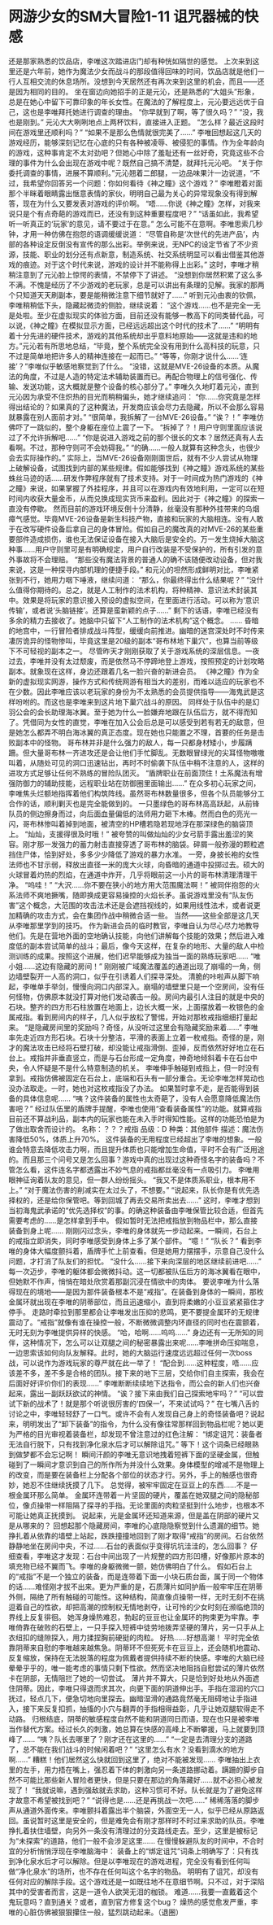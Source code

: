 # 网游少女的SM大冒险1-11 诅咒器械的快感

还是那家熟悉的饮品店，李唯这次踏进店门却有种恍如隔世的感觉。
上次来到这里还是六年前，她作为魔法少女而战斗的那段值得回味的时间，饮品店就是他们一行人互相交流的休息场所。没想到今天居然还有再次来到这里的机会，而且——还是因为相同的目的。
坐在窗边向她招手的正是元沁，还是熟悉的“大姐头”形象，总是在她心中留下可靠印象的年长女性。在魔法的了解程度上，元沁要远远优于自己，这也是李唯拜托她进行调查的理由。
“你早就到了啊，等了很久吗？”
“没，我也是刚到。”
元沁大大咧咧地点上两杯饮料，直接进入正题。
“怎么样？最近这段时间在游戏里还顺利吗？”
“如果不是那么色情就很完美了……”
李唯回想起这几天的游戏经历，能够深刻记忆在心底的只有各种被凌辱、被侵犯的事情。作为全年龄向的游戏，这种事肯定不太对劲吧？但她心中除了羞耻还有一丝好奇，究竟这些不合理的事件为什么会出现在游戏中呢？既然自己搞不清楚，就拜托元沁吧。
“关于你委托调查的事情，进展不算顺利。”元沁翘着二郎腿，一边品味果汁一边说道，“不过，我希望你回答另一个问题：你如何看待《神之瞳》这个游戏？”
李唯瞪着对面那个半眯着眼睛露出惬意表情的家伙，明明自己最为关心的异常现象没有得到解答，现在为什么又要发表对游戏的评价啊。
“唔……你说《神之瞳》怎样，对我来说只是个有点奇葩的游戏而已，还没有到这种重要程度吧？”
“话虽如此，我希望听一听真正的‘玩家’的意见，请不要过于在意。”
怎么可能不在意啊。李唯思索几秒钟，才用一种仿佛在抱怨的语调缓缓说道：
“尽管自称是‘次世代的先进产品’，内部的各种设定反倒没有宣传的那么出彩。举例来说，无NPC的设定节省了不少资源，技能、职业的划分还有点新意，制造系统、社交系统明显可以看出借鉴其他游戏的痕迹。对于这个时代来说，游戏的设计并不能称得上出彩。”
这时，李唯才稍稍注意到了元沁脸上惊愕的表情，不禁停下了讲述。
“没想到你居然积累了这么多不满。不愧是经历了不少游戏的老玩家，总是可以讲出有条理的见解。我家的那两个只知道天天刷副本，要是能稍微注意下细节就好了……”
听到元沁由衷的钦佩，李唯稍稍低下头，隐藏起微烫的侧脸，继续说着：
“这个游戏……也不是完全一无是处啦。至少在虚拟现实的体验方面，目前还没有能够一教高下的同类替代品，可以说，《神之瞳》在模拟显示方面，已经远远超出这个时代的技术了……”
“明明有着十分先进的硬件技术，游戏的其他系统却出乎意料地原始——这就是违和的地方。”元沁若有所思地总结，“毕竟，整个系统完全没有用到什么高科技的玩意，只不过是简单地把许多人的精神连接在一起而已。”
“等等，你刚才说什么……‘连接’？”李唯似乎敏感地察觉到了什么。
“没错，这就是MVE-26设备的本质。从魔法的角度，不过是人造的特定法术辅助装置而已。再配合物理上的信号强化、传输、发送功能，这大概就是整个设备的核心部分了。”
李唯久久地盯着元沁，直到元沁因为承受不住炽热的目光而稍稍偏头，她才继续追问：
“你……你究竟是怎样得出结论的？如果真的了这种魔法，开发商应该会尽力去隐藏，所以不会那么容易就暴露在别人面前才对。”
“很简单，我拆解了一台MVE-26设备。”
“诶？！”
李唯仿佛吓了一跳似的，整个身躯在座位上震了一下。
“拆掉了？！用户守则里面应该说过了不允许拆解吧……”
“你是说进入游戏之前的那个很长的文本？居然还真有人去看啊。不过，那种守则可不会妨碍我。”
“的确……一般人就算有这种念头，也很少会去实际操作的。”
实际上，当MVE-26设备刚刚面世后，就有不少人尝试从物理上破解设备，试图找到内部的某些规律。假如能够找到《神之瞳》游戏系统的某些蛛丝马迹的话……研发作弊程序就有了技术支持。对于一时间成为热门游戏的《神之瞳》来说，如果掌握了外挂程序，并且可以在游戏内有效地利用，一定可以在短时间内收获大量金币，从而兑换成现实货币来盈利。因此对于《神之瞳》的探索一直没有停歇。
然而目前的游戏环境反倒十分清静，丝毫没有那种外挂带来的乌烟瘴气感觉。毕竟MVE-26设备是新生科技产物，直接和玩家的大脑相连。没有人敢于在改写硬件设备后拿自己的身体冒险。假如自己的魔改真的对MVE-26的某些重要部件造成损伤，谁也无法保证设备在接入大脑后是安全的。万一发生烧掉大脑这种事……用户守则里可是有明确规定，用户自行改装是不受保护的，所有引发的意外事故将不会理赔。
“那些没有魔法背景的普通人的确不该随便改动设备，但对我来说，这是一种探寻内部机理的便捷手段。”
和元沁的坦然形成鲜明对比，李唯紧张到不行，她用力咽下唾液，继续问道：
“那么，你最终得出什么结果呢？”
“没什么值得你期待的。总之，就是人工制作的法术机构，将种精神、意识法术封装其中。效果是将玩家的意识接入预设的虚拟空间，在里面进行活动。可以称为‘意识传输’，或者说‘头脑链接’。还算是蛮新颖的点子……”
剩下的话语，李唯已经没有多余的精力去接收了。她脑中只留下“人工制作的法术机构”这个概念。
……
昏暗的地宫中，一行冒险者排成战斗阵型，缓缓向前推进。幽暗的迷宫深处时不时传来凄厉诡异的怪物惨叫，毕竟这里是20级的副本“哥布林地下巢穴”，也算当前等级下不可轻视的副本之一。
尽管昨天才刚刚获取了关于游戏系统的深层信息。一夜过去，李唯并没有太过颓废，而是依然马不停蹄地登上游戏，按照预定的计划攻略副本。就象现在这样，身边还跟着几名一脸兴奋的新进会员。
《神之瞳》作为全新的虚拟现实网游，操作方式和传统网游有相当大的差别，而难以适应的玩家也不在少数。因此李唯应该以老玩家的身份为不太熟悉的会员提供指导——海鬼武是这样吩咐的。而这也是李唯来到这片地下巢穴战斗的原因。
同样处于队伍中的是幻羽公会的会长助理海冰翼。至于她为什么一脸嫌弃地跟在队伍后方，就不得而知了。凭借同为女性的直觉，李唯在加入公会后总是可以感受到若有若无的敌意，但是她怎么都弄不明白海冰翼的真正态度。现在她也只能置之不理，首要的任务是击败副本中的怪物。
哥布林并非是什么强力的敌人，每一只都身材矮小，步履蹒跚。但大量哥布林一齐进攻还是会让他们手忙脚乱。无数眼冒绿光的尖耳怪物嗷嗷叫着，从随处可见的洞口迅速钻出，再时不时偷袭下队伍中稍不注意的人，这样的进攻方式足够让任何不熟练的冒险队团灭。
“盾牌职业在前面顶住！土系魔法有增强防御力的辅助技能，远程职业站在防御圈里面输出……”
在众多初心玩家之间，李唯焦头烂额地指挥着他们构筑阵线。虽然哥布林数量很多，但各个队员能够分工合作的话，顺利剿灭也是完全能做到的。
一只墨绿色的哥布林高高跃起，从前锋队员的侧边擦身而过，向后面血量偏低的法师用力砸下木棒。然而白色的亮光一闪，哥布林惨叫着掉到地面，被清空的HP槽若隐若现地浮在那深绿色的脑袋顶上。
“灿灿，支援得很及时哦！”
被夸赞的叫做灿灿的少女弓箭手露出羞涩的笑容。刚才那一发强力的蓄力射击直接穿透了哥布林的脑袋。碎屑一般弥漫的颗粒遮挡住尸体，恰到好处，多多少少降低了游戏的暴力水准。
一旁，身披长袍的女性法师也不甘示弱，释放出直径一米的庞大火球，向昏暗的通道中投掷过去。硕大的火球冒着灼热的烈焰，在通道中炸开，几乎将眼前这一小片的哥布林清理清理干净。
“呜哇！”
“大沢……你不要在狭小的地方用大范围魔法啊！”
被同伴抱怨的火系法师不爽地撅嘴，随即换成更容易操控的火焰长矛。虽说游戏里没有“队友伤害”这个概念，大范围的攻击法术还是会遮挡视线的，如果用线性法术，或者说更加精确的攻击方式，会在集团作战中稍微合适一些。
当然——这些全部是这几天从李唯那里学到的技巧。
作为新进会员的临时教官，李唯自认为尽心尽力地教导他们。先是在营地外面的空地确认技能，向他们讲解每个技能的效果；然后进入难度低的副本尝试简单的战斗；最后，像今天这样，在复杂的地形、大量的敌人中检测训练的成果。按照这个进展，他们迟早能够成为独当一面的熟练玩家吧……
“唯小姐……这边有隐藏的房间！”
刚刚被广域魔法覆盖的通道出现了崩塌的一角，侧边墙壁裂开一人高的洞口，似乎在引诱着人们探寻深处。
清脆的咔啦声从脚下响起，李唯单手举剑，慢慢向洞口内部深入。崩塌的墙壁里只是一个空房间，没有任何怪物，仿佛原本就没打算对他们发动袭击一般。房间内最引人注目的就是中央的石块。整齐的四方形石柱放置在地面上，边长大概一米，上面摆放着一枚银色的金属戒指。看到房间内的样子，几人似乎放松了警惕，开始对那枚戒指细细打量起来。
“是隐藏房间里的奖励吗？奇怪，从没听过这里会有隐藏奖励来着……”
李唯率先走近四方形石块。石块十分整洁，平滑的表面上立着一枚戒指。奇怪的是，刚才的魔法攻击已经将石壁打破，却没能让戒指滑倒、歪掉，反而依然好好地立在石台上。戒指并非垂直竖立，而是与石台形成一定角度，神奇地倾斜着卡在石台中央，令人怀疑是不是什么特意制造的机关。
李唯伸手触碰到戒指上，但一时没有拿到。戒指仿佛被固定在石台上，底端和石头有一部分重合。无论李唯怎样晃动也没办法取走。一时，她也对这枚戒指没了办法。
如果暂时拿不走，是否能得到装备的具体信息呢……
“咦？这件装备的属性也太奇葩了，没有人会愿意降低魔法伤害吧？”
经过队伍里的盾牌手提醒，李唯也使用“查看装备属性”的功能。就算戒指目前还不算战利品，副本内的玩家也能在未入手时得知性能。这样的功能恐怕是为了做出取舍而设计的。
名称：？？？戒指
品级：D
种类：其他部件
描述：魔法伤害降低50%，体质上升70%。
这件装备的无用程度已经超出了李唯的想象。一般谁会特意去降低攻击力啊，而且提升体质也只能增加生命值，平时不会有广泛用途的。而且那三个问号又是怎么回事？游戏中真的出现过这种奇怪名字的装备吗？不管怎么看，这件连名字都透露出不妙气息的戒指都丝毫没有一点吸引力。
李唯用眼神征询着队友的意见，但一群人纷纷摇头。
“我又不是体质系职业，根本用不上。”
“对于魔法伤害的削减实在太过头了，不想要。”
“说起来，队长你是有优先选择权的，还是给你保管吧。等到回城了再去交易所卖出去……”
这时，李唯才想到当初海鬼武承诺的“优先选择权”的事。的确这种装备由李唯保管比较合适，但首先需要考虑的……是怎样拿到手中。
假如暂时无法把戒指放到物品栏中，那么直接装备到身上呢……
刚刚闪过念头，李唯的身体就先一步动起来。一瞬间，石台上的戒指立即消失，同时李唯感受到身体上多了某个部件。
“噫！”
“队长？”
看到李唯的身体大幅度颤抖着，盾牌手忙上前查看。但是她用力摆摆手，示意自己没什么问题，才打消了队友们的担忧。
“没什么……接下来向深层的地区继续前进吧……”
每一次迈步，李唯的躯体都会微微抖动。这一切都被队伍后方的海冰翼看在眼中，但她默不作声，悄悄在暗处欣赏着那副沉浸在情欲中的肉体。
要说李唯为什么落得现在的境地——是因为那件装备根本不是“戒指”。在装备到身体的一瞬间，那枚金属环就出现在李唯的阴蒂部位，而且迅速缩小，直到将柔嫩的小豆豆紧紧箍住才停手。
走路时牵拉到那里都会让李唯发出压抑的悲鸣，更不要提金属环的无规律震动了。“戒指”就像有谁在操控一般，不断微微调整内环直径的同时也在震颤着，无时无刻为李唯提供异样的快感。
“哈，哈啊……呜呜……”
身边还有一无所知的同伴，这种情况下，怎么可以让双腿之间的秘密暴露出来呢……李唯拼命压抑喘息，一边思索该如何向队友解释。此时，她的大脑运行速度远远超过任何一次boss战，可以说作为游戏玩家的尊严就在此一举了！
“配合到……这种程度，唔……应该差不多，差不多是合格的团队。接下来的地下三层，交给你们自主探索，我会在后面好好评价你们的表现……”
李唯断断续续地下达指令，而公会的新人们也兴奋起来，露出一副跃跃欲试的神情。
“诶？接下来由我们自己探索地牢吗？”
“可以尝试下新的战术了！就是那个听说很厉害的‘四保一’，不来试试吗？”
在七嘴八舌的讨论之中，李唯轻轻舒了一口气。或许不会有人发现自己身上的奇怪装备吧？说起来，明明发出了“卸下装备”的指令，为什么没有像往常那样回到物品栏呢？她以更为严格的目光审视着装备栏，却发现不曾注意过的红色注解：
“绑定诅咒：装备者无法自行脱下，只有找到净化泉水后才可以解除诅咒。”
等下！这个词条已经眼熟到做梦都不会忘记啊！
瞬间汗颜的李唯无意识地拽着短裤下面的坚硬金属，但触碰到了一瞬间才意识到自己的所作所为并没什么效果。身体模型的增减不是物理上的改变，而是要在装备栏上分配各个部位的状态才行。另外，手上的触感也很奇妙，她忍不住继续抚摸了几下。
总觉得，被牢牢固定在豆豆上的东西……不是一根金属环那么简单。
金属环连带着一片坚固的硬片，覆盖在她双腿之间的隐秘部位，像贞操带一样阻隔了探寻的手指。无论里面的肉粒坚挺到什么地步，也根本不可能让她真正抚摸到。
说起来，光是金属环还知道来源，但是盖在阴部的硬片又是从哪来的？
回想起那个隐藏房间，李唯的心底隐隐察觉到什么遗漏的细节。她挣扎着从依靠的墙壁上站起，跌跌撞撞地回到了刚才取得“戒指”的房间。石台依然静静地坐在房间中央，不过……石台的表面似乎变得坑坑洼洼的，怎么回事？
仔细查看，李唯这才发现：石台中间出现了一片规整的四方形凹槽，好像那片原本的填充物已经不翼而飞。李唯的身躯微微一颤，她仿佛明白了什么。
假如石台上的“戒指”不是一个独立的装备，而是连带着下面一小块石质台面，属于同一个物体的话……难怪刚才拔不出来。更为严重的是，石质薄片如同护盾一般牢牢压在阴蒂外侧，隔绝了所有触碰的可能性。这种结构，简直像贞操带一样，无时无刻不在挑逗着自己的性欲，却把高潮的控制权无情地剥夺，让可怜的少女时刻在濒临绝顶的界线上反复徘徊。
她浑身燥热难忍，勃起的豆豆也让金属环的拘束更为牢靠。李唯倚靠在破败的石壁上，一只手探入短裤中徒劳地拨弄坚硬的薄片，另一只手从上衣纽扣的缝隙探入，用力揉捏胸前硬挺的肉粒。
好热……好想高潮！
平时完全依靠阴蒂来自慰的李唯越来越焦急。阴蒂环不但死死卡在豆豆上，还会随机地震动、反复缩放，保持在无法脱落的程度为佩戴者提供持续不断的快感。李唯的大脑已经晕晕乎乎的，唯一能考虑的事情只剩下性欲。然而坚决地阻挡自慰尝试的薄片依然卡在阴部，无情阻拦了她的一切尝试。
薄片并不算大，只是恰到好处地从外面遮住阴蒂。因此，李唯只得退而求其次，向更下面的阴道伸出手。手指在湿润的穴口抚过，轻点几下，便急切地向里探去。幽暗湿滑的通路竟然毫无阻碍地让手指进入，接下来反复扣抓，抽搐的小穴与翻弄的手指相得益彰，几乎让她双腿软得走不动路。
归根结底，阴蒂的敏感程度自然不能和阴道同日而语，现在也只是被李唯当作替代方案。经过长久的刺激，她总算在快感的高峰上不断攀援，马上就要到顶峰了……
“咦？队长去哪里了？刚才还在这里的……”
“一定是去清理分支的道路了，总不能在我们战斗的时候闲着吧？”
“这里怎么有水？没看到滴水的地方啊……”
糟糕！他们居然这么快就回到这里了，绝对不能被发现……
李唯抽出上衣里的左手，用力捂在嘴上，强忍着下体的刺激向另一条道路挪动着。蹒跚的脚步自然不可能比那些新人冒险者更快，但是只要在那边的角落藏好……就不必担心被发现了！
“我就说嘛，遇到强敌就去求助，这种习惯可不好。队长就是为了避免这样才故意不希望被找到吧？”
“说得也是……还是再挑战一次吧……”
稀稀落落的脚步声从通道外面传来。李唯颤抖着露出半个脑袋，外面空无一人，似乎已经从原路返回。虽说暂时这里是安全的，但是难免会有刚才那样时不时过来求助的队员。李唯挣扎着扶住墙壁，向另外一条没有清理过的分支路线走去。至少，这里是被标记为“未探索”的道路，他们一般不会涉足这里……
在慢慢躲避队友的时间中，不合时宜的分析悄悄浮现在李唯脑海中：
装备上的“绑定诅咒”词条上明确写了：只有找到净化泉水后才可以解除。但是以李唯现在的游戏进程，完全没有看到任何叫做“净化泉水”的场所，也不存在任何叫这个名字的物品。
明明有了诅咒，却没有任何对应的解除手段。这个游戏还是一如既往地不在意细节啊。只不过，对于深陷其中的受害者而言，这是一道令人欲哭无泪的枷锁。
难道……我要一直戴着这个鬼玩意吗？直到通关？或者，直到官方修复这个bug？
燥热的感觉愈发严重，李唯的心脏仿佛被狠狠攥住一般，猛烈跳动起来。（退圈）

